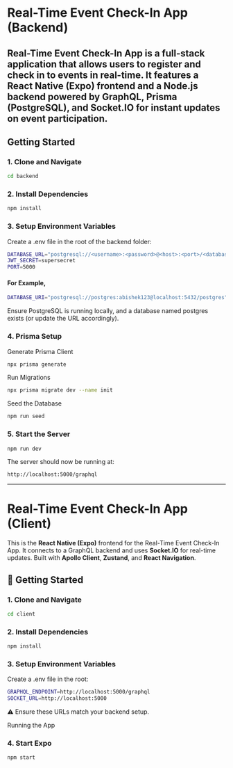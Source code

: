 # Real-Time Event Check-In App (Backend)
## Real-Time Event Check-In App is a full-stack application that allows users to register and check in to events in real-time. It features a React Native (Expo) frontend and a Node.js backend powered by GraphQL, Prisma (PostgreSQL), and Socket.IO for instant updates on event participation.


## Getting Started

### 1. Clone and Navigate

```bash
cd backend
```
### 2.  Install Dependencies
```bash
npm install

```
### 3. Setup Environment Variables
Create a .env file in the root of the backend folder:
```bash
DATABASE_URL="postgresql://<username>:<password>@<host>:<port>/<database>"
JWT_SECRET=supersecret
PORT=5000
```
#### For Example, 
```bash
DATABASE_URI="postgresql://postgres:abishek123@localhost:5432/postgres"
```
Ensure PostgreSQL is running locally, and a database named postgres exists (or update the URL accordingly).

### 4. Prisma Setup
Generate Prisma Client
```bash
npx prisma generate
```
Run Migrations
```bash
npx prisma migrate dev --name init
```

Seed the Database
```bash
npm run seed
```
### 5. Start the Server
```bash
npm run dev
```
The server should now be running at:

```bash
http://localhost:5000/graphql
```
---
# Real-Time Event Check-In App (Client)

This is the **React Native (Expo)** frontend for the Real-Time Event Check-In App. It connects to a GraphQL backend and uses **Socket.IO** for real-time updates. Built with **Apollo Client**, **Zustand**, and **React Navigation**.


## 🚀 Getting Started

### 1. Clone and Navigate

```bash
cd client
```
### 2. Install Dependencies
```bash
npm install
```
### 3. Setup Environment Variables
Create a .env file in the root:
```bash
GRAPHQL_ENDPOINT=http://localhost:5000/graphql
SOCKET_URL=http://localhost:5000
```
⚠️ Ensure these URLs match your backend setup.

Running the App
### 4. Start Expo
```bash
npm start
```


